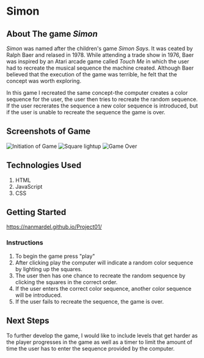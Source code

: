 
# Simon 

## About The game *Simon* 
*Simon* was named after the children's game *Simon Says*. It was ceated by Ralph Baer and relased in 1978. While attending a trade show in 1976, Baer was inspired by an Atari arcade game called *Touch Me* in which the user had to recreate the musical sequence the machine created. Although Baer believed that the execution of the game was terrible, he felt that the concept was worth exploring. 

In this game I recreated the same concept-the computer creates a color sequence for the user, the user then tries to recreate the random sequence. If the user recrerates the sequence a new color sequence is introduced, but if the user is unable to recreate the sequence the game is over.


## Screenshots of Game
![Initiation of Game](https://i.imgur.com/vPzDgoc.png)
![Square lightup](https://i.imgur.com/07nuz3V.png)
![Game Over](https://i.imgur.com/eWuzTwB.png)

## Technologies Used
1. HTML
2. JavaScript
3. CSS

## Getting Started
https://nanmardel.github.io/Project01/

### Instructions
1. To begin the game press "play"
2. After clicking play the computer will indicate a random color sequence by lighting up the squares.
3. The user then has one chance to recreate the random sequence by clicking the squares in the correct order.
4. If the user enters the correct color sequence, another color sequence will be introduced. 
5. If the user fails to recreate the sequence, the game is over.

## Next Steps
To further develop the game, I would like to include levels that get harder as the player progresses in the game as well as a timer to limit the amount of time the user has to enter the sequence provided by the computer. 
